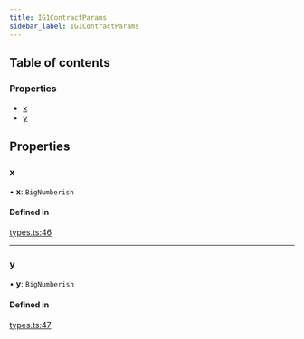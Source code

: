 ```yaml
---
title: IG1ContractParams
sidebar_label: IG1ContractParams
---
```


## Table of contents

### Properties

- [x](IG1ContractParams.md#x)
- [y](IG1ContractParams.md#y)

## Properties

### x

• **x**: `BigNumberish`

#### Defined in

[types.ts:46](https://github.com/privacy-scaling-explorations/maci/blob/6a905de08/domainobjs/ts/types.ts#L46)

---

### y

• **y**: `BigNumberish`

#### Defined in

[types.ts:47](https://github.com/privacy-scaling-explorations/maci/blob/6a905de08/domainobjs/ts/types.ts#L47)
